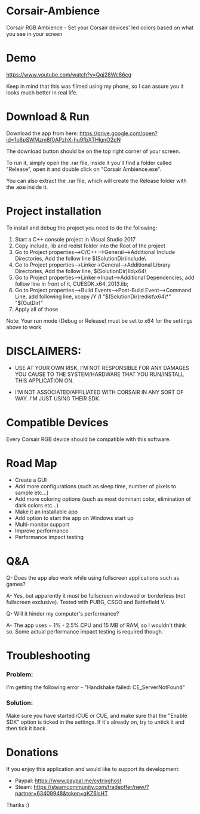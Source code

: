 # Corsair-Ambience
Corsair RGB Ambience - Set your Corsair devices' led colors based on what you see in your screen


# Demo
https://www.youtube.com/watch?v=Qqj28Wc86cg

Keep in mind that this was filmed using my phone, so I can assure you it looks much better in real life.

# Download & Run
Download the app from here: https://drive.google.com/open?id=1o6pSWMzm8f0APzhX-hu9fbXTHlgnO2pN

The download button should be on the top right corner of your screen.

To run it, simply open the .rar file, inside it you'll find a folder called "Release", open it and double click on "Corsair Ambience.exe".

You can also extract the .rar file, which will create the Release folder with the .exe inside it.

# Project installation
To install and debug the project you need to do the following:

1. Start a C++ console project in Visual Studio 2017
2. Copy include, lib and redist folder into the Root of the project
3. Go to Project properties-->C/C++-->General-->Additional Include Directories, Add the follow line $(SolutionDir)include\
4. Go to Project properties-->Linker->General-->Additional Library Directories, Add the follow line, $(SolutionDir)lib\x64\
5. Go to Project properties-->Linker->Input-->Additional Dependencies, add follow line in front of it, CUESDK.x64_2013.lib;
6. Go to Project properties-->Build Events-->Post-Build Event-->Command Line, add following line, xcopy /Y /I "$(SolutionDir)redist\x64\*" "$(OutDir)"
7. Apply all of those

Note: Your run mode (Debug or Release) must be set to x64 for the settings above to work


# DISCLAIMERS: 
- USE AT YOUR OWN RISK, I'M NOT RESPONSIBLE FOR ANY DAMAGES YOU CAUSE TO THE SYSTEM/HARDWARE THAT YOU RUN/INSTALL THIS APPLICATION ON.

- I'M NOT ASSOCIATED/AFFILIATED WITH CORSAIR IN ANY SORT OF WAY. I'M JUST USING THEIR SDK.


# Compatible Devices
Every Corsair RGB device should be compatible with this software.

# Road Map
- Create a GUI
- Add more configurations (such as sleep time, number of pixels to sample etc...)
- Add more coloring options (such as most dominant color, elimination of dark colors etc...)
- Make it an installable app
- Add option to start the app on Windows start up
- Multi-monitor support
- Improve performance
- Performance impact testing

# Q&A
Q- Does the app also work while using fullscreen applications such as games?

A- Yes, but apparently it must be fullscreen windowed or borderless (not fullscreen exclusive). Tested with PUBG, CSGO and Battlefield V.

Q- Will it hinder my computer's performance?

A- The app uses ~ 1% - 2.5% CPU and 15 MB of RAM, so I wouldn't think so. Some actual performance impact testing is required though.


# Troubleshooting
### Problem:
I'm getting the following error - "Handshake failed: CE_ServerNotFound"

### Solution: 
Make sure you have started iCUE or CUE, and make sure that the "Enable SDK" option is ticked in the settings. If it's already on, try to untick it and then tick it back.

# Donations
If you enjoy this application and would like to support its development: 

- Paypal: https://www.paypal.me/cytrixghost
- Steam: https://steamcommunity.com/tradeoffer/new/?partner=63409948&token=qKZ6lsHT 

Thanks :)

